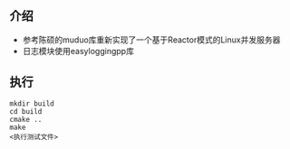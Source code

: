 
## 介绍
- 参考陈硕的muduo库重新实现了一个基于Reactor模式的Linux并发服务器
- 日志模块使用easyloggingpp库

## 执行
```
mkdir build
cd build
cmake ..
make
<执行测试文件>
```

